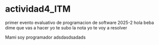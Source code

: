 # actividad4_ITM
primer evento evaluativo de programacion de software 2025-2
hola beba dime que vas a hacer yo te subo la nota yo te voy a resolver
                                                                                                                      
Mami soy programador
adsdasdsadads